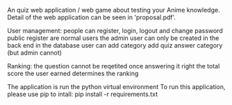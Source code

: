 An quiz web application / web game about testing your Anime knowledge.
Detail of the web application can be seen in 'proposal.pdf'.

User management:
people can register, login, logout and change password
public register are normal users
the admin user can only be created in the back end in the database
user can add category
add quiz
answer category (but admin cannot)

Ranking:
the question cannot be reqetited once answering it right
the total score the user earned determines the ranking




The application is run the python virtual environment
To run this application, please use pip to intall:
pip install -r requirements.txt


